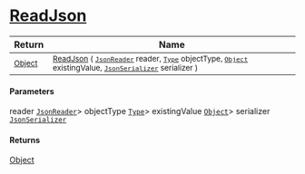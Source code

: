 # [ReadJson](./RectangleFConverter-100664102.md)



| Return | Name | 
| --- | --- | 
| <sub>[Object](https://docs.microsoft.com/en-us/dotnet/api/System.Object)</sub>| <sub>[ReadJson](./RectangleFConverter-100664102.md) ( [`JsonReader`](./RectangleFConverter-100664102.md) reader, [`Type`](https://docs.microsoft.com/en-us/dotnet/api/System.Type) objectType, [`Object`](https://docs.microsoft.com/en-us/dotnet/api/System.Object) existingValue, [`JsonSerializer`](./RectangleFConverter-100664102.md) serializer )</sub>| <br>


#### Parameters
 reader  [`JsonReader`](./RectangleFConverter-100664102.md)> objectType  [`Type`](https://docs.microsoft.com/en-us/dotnet/api/System.Type)> existingValue  [`Object`](https://docs.microsoft.com/en-us/dotnet/api/System.Object)> serializer  [`JsonSerializer`](./RectangleFConverter-100664102.md)
#### Returns
[Object](https://docs.microsoft.com/en-us/dotnet/api/System.Object)